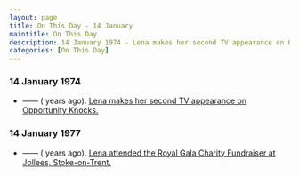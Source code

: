```yaml
---
layout: page
title: On This Day - 14 January
maintitle: On This Day
description: 14 January 1974 - Lena makes her second TV appearance on Opportunity Knocks. 14 January 1977 - Lena attended the Royal Gala Charity Fundraiser at Jollees, Stoke-on-Trent.
categories: [On This Day]
---
```


### 14 January 1974
* —— (<span id="age1"></span> years ago). [Lena makes her second TV appearance on Opportunity Knocks.](/thames%20television/opportunity%20knocks/1974/01/14/opportunity-knocks.html)

### 14 January 1977
* —— (<span id="age2"></span> years ago). [Lena attended the Royal Gala Charity Fundraiser at Jollees, Stoke-on-Trent.](/theatre/jollees/1977/01/14/royal-gala-charity-fundraiser.html)

<!-- Script for calculating number of years ago -->
<script>
var dob = '19740114';
var year = Number(dob.substr(0, 4));
var month = Number(dob.substr(4, 2)) - 1;
var day = Number(dob.substr(6, 2));
var today = new Date();
var age1 = today.getFullYear() - year;
if (today.getMonth() < month || (today.getMonth() == month && today.getDate() < day)) {
  age1--;
}
document.getElementById("age1").innerHTML=age1;

var dob = '19770114';
var year = Number(dob.substr(0, 4));
var month = Number(dob.substr(4, 2)) - 1;
var day = Number(dob.substr(6, 2));
var today = new Date();
var age2 = today.getFullYear() - year;
if (today.getMonth() < month || (today.getMonth() == month && today.getDate() < day)) {
  age2--;
}
document.getElementById("age2").innerHTML=age2;
</script>

